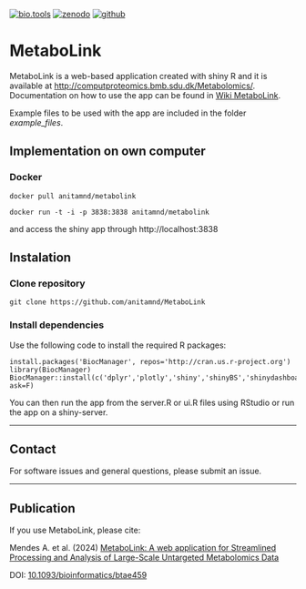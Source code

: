 [![bio.tools](https://img.shields.io/badge/bio.tools-MetaboLink-005472)](https://bio.tools/metabolink)
[![zenodo](https://zenodo.org/badge/DOI/10.1093/bioinformatics/btae459.svg)](https://doi.org/10.1093/bioinformatics/btae459)
[![github](https://img.shields.io/github/license/m3metabolomics/metabolink)](https://github.com/m3metabolomics/metabolink)


# MetaboLink

MetaboLink is a web-based application created with shiny R and it is available at http://computproteomics.bmb.sdu.dk/Metabolomics/.
Documentation on how to use the app can be found in [Wiki MetaboLink](https://github.com/anitamnd/MetaboLink/wiki).

Example files to be used with the app are included in the folder _example_files_.

## Implementation on own computer

### Docker

```
docker pull anitamnd/metabolink
```

```
docker run -t -i -p 3838:3838 anitamnd/metabolink
```

and access the shiny app through http://localhost:3838


## Instalation

### Clone repository

```
git clone https://github.com/anitamnd/MetaboLink
```

### Install dependencies
Use the following code to install the required R packages:

```
install.packages('BiocManager', repos='http://cran.us.r-project.org')
library(BiocManager)
BiocManager::install(c('dplyr','plotly','shiny','shinyBS','shinydashboard','shinycssloaders','limma','shinyjs','shinyalert','shinyWidgets','spsComps','ggplot2','ggrepel','gridExtra','impute','randomForest','writexl','stringi','igraph'), ask=F)
```

You can then run the app from the server.R or ui.R files using RStudio or run the app on a shiny-server.

---

## Contact

For software issues and general questions, please submit an issue.

---

## Publication

If you use MetaboLink, please cite:

Mendes A. et al. (2024) [MetaboLink: A web application for Streamlined Processing and Analysis of Large-Scale Untargeted Metabolomics Data](https://pubmed.ncbi.nlm.nih.gov/39018180/)

DOI: [10.1093/bioinformatics/btae459](https://doi.org/10.1093/bioinformatics/btae459)
